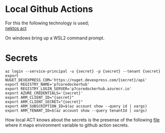 # Local Github Actions 
For this the following technology is used;  
[nektos act](https://github.com/nektos/act)   

On windows bring up a WSL2 command prompt.  

# Secrets
```
az login --service-principal -u {secret} -p {secret} --tenant {secret}
export NUGET_DEVEXPRESS_COM='https://nuget.devexpress.com/{secret}/api'
export REGISTRY_NAME='p7coredockerhub'
export REGISTRY_LOGIN_SERVER='p7coredockerhub.azurecr.io'
export AZURE_CREDENTIALS='{secret}'
export ARM_CLIENT_ID="{secret}"
export ARM_CLIENT_SECRET="{secret}"
export ARM_SUBSCRIPTION_ID=$(az account show --query id | xargs)
export ARM_TENANT_ID=$(az account show --query tenantId | xargs)
```
How local ACT knows about the secrets is the presense of the following [file](/.actrc) where it maps environment variable to github action secrets.  

